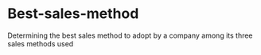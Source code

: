 # Best-sales-method
Determining the best sales method to adopt by a company among its three sales methods used
